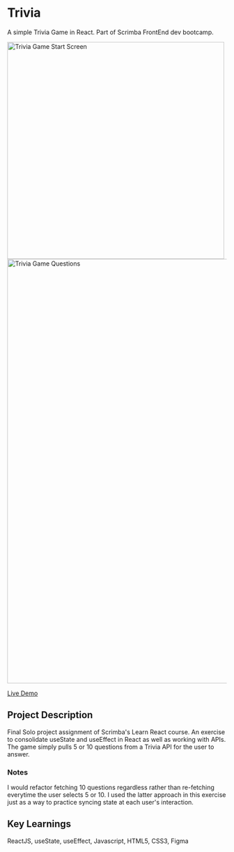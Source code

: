 
# Trivia
A simple Trivia Game in React. Part of Scrimba FrontEnd dev bootcamp.


<img width="498" align ="center" alt="Trivia Game Start Screen" src="https://user-images.githubusercontent.com/40455204/194646357-1d3abb22-5548-4db2-96eb-cbdb293782bd.png">

<img width="974"  align ="center"  alt="Trivia Game Questions" src="https://user-images.githubusercontent.com/40455204/194646340-867d3867-eb3f-40a5-bfd4-5a927dbb2e1c.png">


[Live Demo](https://davidelucifora.github.io/trivia/)


## Project Description

Final Solo project assignment of Scrimba's Learn React course. An exercise to consolidate useState and useEffect in React as well as working with APIs.
The game simply pulls 5 or 10 questions from a Trivia API for the user to answer.

### Notes

I would refactor fetching 10 questions regardless rather than re-fetching everytime the user selects 5 or 10. I used the latter approach in this exercise just as a way to practice syncing state at each user's interaction.

## Key Learnings
ReactJS, useState, useEffect, Javascript, HTML5, CSS3, Figma

